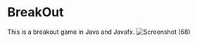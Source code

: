 # BreakOut
This is a breakout game in Java and Javafx.
![Screenshot (68)](https://user-images.githubusercontent.com/105449232/168130490-33047df6-4f8a-4fee-b6d5-bc4d73692087.png)
